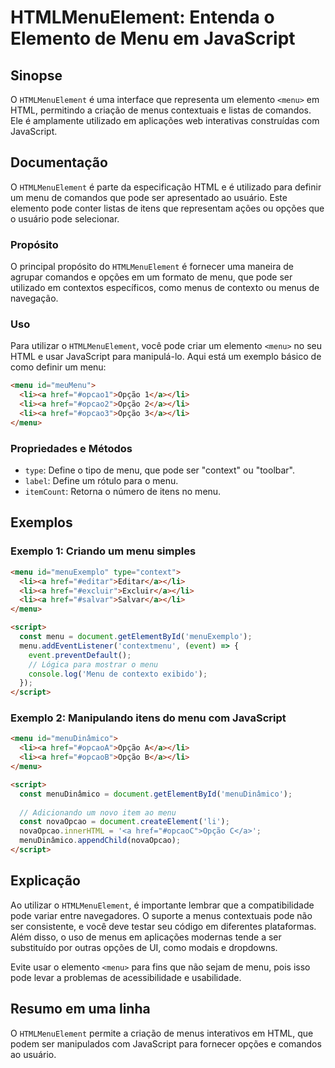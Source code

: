 <!--
Meta Description: # HTMLMenuElement: Entenda o Elemento de Menu em JavaScript ## Sinopse O `HTMLMenuElement` é uma interface que representa um elemento `<menu>` em HTML...
Meta Keywords: menu, que, pode, href, htmlmenuelement
-->

# HTMLMenuElement: Entenda o Elemento de Menu em JavaScript

## Sinopse
O `HTMLMenuElement` é uma interface que representa um elemento `<menu>` em HTML, permitindo a criação de menus contextuais e listas de comandos. Ele é amplamente utilizado em aplicações web interativas construídas com JavaScript.

## Documentação
O `HTMLMenuElement` é parte da especificação HTML e é utilizado para definir um menu de comandos que pode ser apresentado ao usuário. Este elemento pode conter listas de itens que representam ações ou opções que o usuário pode selecionar.

### Propósito
O principal propósito do `HTMLMenuElement` é fornecer uma maneira de agrupar comandos e opções em um formato de menu, que pode ser utilizado em contextos específicos, como menus de contexto ou menus de navegação.

### Uso
Para utilizar o `HTMLMenuElement`, você pode criar um elemento `<menu>` no seu HTML e usar JavaScript para manipulá-lo. Aqui está um exemplo básico de como definir um menu:

```html
<menu id="meuMenu">
  <li><a href="#opcao1">Opção 1</a></li>
  <li><a href="#opcao2">Opção 2</a></li>
  <li><a href="#opcao3">Opção 3</a></li>
</menu>
```

### Propriedades e Métodos
- `type`: Define o tipo de menu, que pode ser "context" ou "toolbar".
- `label`: Define um rótulo para o menu.
- `itemCount`: Retorna o número de itens no menu.

## Exemplos
### Exemplo 1: Criando um menu simples

```html
<menu id="menuExemplo" type="context">
  <li><a href="#editar">Editar</a></li>
  <li><a href="#excluir">Excluir</a></li>
  <li><a href="#salvar">Salvar</a></li>
</menu>

<script>
  const menu = document.getElementById('menuExemplo');
  menu.addEventListener('contextmenu', (event) => {
    event.preventDefault();
    // Lógica para mostrar o menu
    console.log('Menu de contexto exibido');
  });
</script>
```

### Exemplo 2: Manipulando itens do menu com JavaScript

```html
<menu id="menuDinâmico">
  <li><a href="#opcaoA">Opção A</a></li>
  <li><a href="#opcaoB">Opção B</a></li>
</menu>

<script>
  const menuDinâmico = document.getElementById('menuDinâmico');
  
  // Adicionando um novo item ao menu
  const novaOpcao = document.createElement('li');
  novaOpcao.innerHTML = '<a href="#opcaoC">Opção C</a>';
  menuDinâmico.appendChild(novaOpcao);
</script>
```

## Explicação
Ao utilizar o `HTMLMenuElement`, é importante lembrar que a compatibilidade pode variar entre navegadores. O suporte a menus contextuais pode não ser consistente, e você deve testar seu código em diferentes plataformas. Além disso, o uso de menus em aplicações modernas tende a ser substituído por outras opções de UI, como modais e dropdowns.

Evite usar o elemento `<menu>` para fins que não sejam de menu, pois isso pode levar a problemas de acessibilidade e usabilidade.

## Resumo em uma linha
O `HTMLMenuElement` permite a criação de menus interativos em HTML, que podem ser manipulados com JavaScript para fornecer opções e comandos ao usuário.